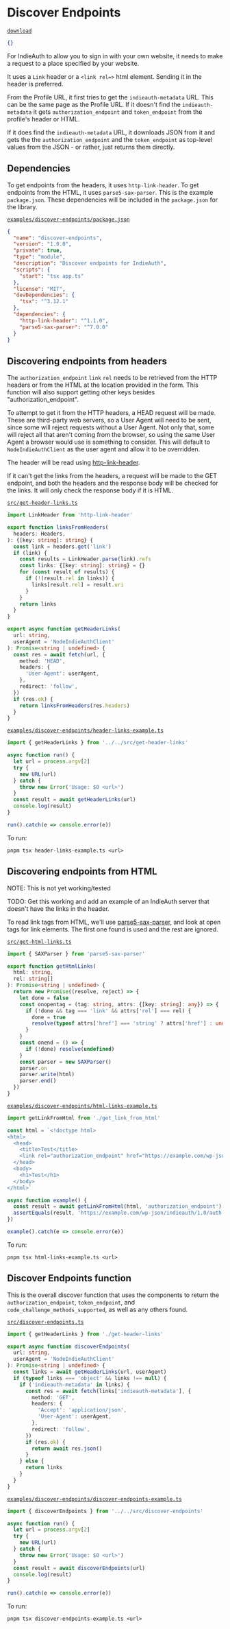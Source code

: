 # Discover Endpoints

[`download`](https://macchiato.dev/download)

```json
{}
```

For IndieAuth to allow you to sign in with your own website, it needs to make a request to a place specified by your website.

It uses a `Link` header or a `<link rel=>` html element. Sending it in the header is preferred.

From the Profile URL, it first tries to get the `indieauth-metadata` URL. This can be the same page as the Profile URL. If it doesn't find the `indieauth-metadata` it gets `authorization_endpoint` and `token_endpoint` from the profile's header or HTML.

If it does find the `indieauth-metadata` URL, it downloads JSON from it and gets the the `authorization_endpoint` and the `token_endpoint` as top-level values from the JSON - or rather, just returns them directly.

## Dependencies

To get endpoints from the headers, it uses `http-link-header`. To get endpoints from the HTML, it uses `parse5-sax-parser`. This is the example `package.json`. These dependencies will be included in the `package.json` for the library.

[`examples/discover-endpoints/package.json`](https://macchiato.dev/code)

```json
{
  "name": "discover-endpoints",
  "version": "1.0.0",
  "private": true,
  "type": "module",
  "description": "Discover endpoints for IndieAuth",
  "scripts": {
    "start": "tsx app.ts"
  },
  "license": "MIT",
  "devDependencies": {
    "tsx": "^3.12.1"
  },
  "dependencies": {
    "http-link-header": "^1.1.0",
    "parse5-sax-parser": "^7.0.0"
  }
}
```

## Discovering endpoints from headers

The `authorization_endpoint` `link` `rel` needs to be retrieved from the HTTP
headers or from the HTML at the location provided in the form. This function will also support getting other keys besides "authorization_endpoint".

To attempt to get it from the HTTP headers, a HEAD request will be made. These are
third-party web servers, so a User Agent will need to be sent, since some
will reject requests without a User Agent. Not only that, some will reject all
that aren't coming from the browser, so using the same User Agent a browser would
use is something to consider. This will default to `NodeIndieAuthClient` as the user agent and allow it to be overridden.

The header will be read using [http-link-header](https://github.com/jhermsmeier/node-http-link-header).

If it can't get the links from the headers, a request will be made to the GET endpoint, and both the headers and the response body will be checked for the links. It will only check the response body if it is HTML.

[`src/get-header-links.ts`](https://macchiato.dev/code)

```ts
import LinkHeader from 'http-link-header'

export function linksFromHeaders(
  headers: Headers,
): {[key: string]: string} {
  const link = headers.get('link')
  if (link) {
    const results = LinkHeader.parse(link).refs
    const links: {[key: string]: string} = {}
    for (const result of results) {
      if (!(result.rel in links)) {
        links[result.rel] = result.uri
      }
    }
    return links
  }
}

export async function getHeaderLinks(
  url: string,
  userAgent = 'NodeIndieAuthClient'
): Promise<string | undefined> {
  const res = await fetch(url, {
    method: 'HEAD',
    headers: {
      'User-Agent': userAgent,
    },
    redirect: 'follow',
  })
  if (res.ok) {
    return linksFromHeaders(res.headers)
  }
}
```

[`examples/discover-endpoints/header-links-example.ts`](https://macchiato.dev/code)

```ts
import { getHeaderLinks } from '../../src/get-header-links'

async function run() {
  let url = process.argv[2]
  try {
    new URL(url)
  } catch {
    throw new Error('Usage: $0 <url>')
  }
  const result = await getHeaderLinks(url)
  console.log(result)
}

run().catch(e => console.error(e))
```

To run:

```
pnpm tsx header-links-example.ts <url>
```

## Discovering endpoints from HTML

NOTE: This is not yet working/tested

TODO: Get this working and add an example of an IndieAuth server that doesn't have the links in the header.

To read link tags from HTML, we'll use [parse5-sax-parser](https://www.npmjs.com/package/parse5-sax-parser), and look at open tags for link elements. The first one found is used and the rest are ignored.

[`src/get-html-links.ts`](https://macchiato.dev/code)

```ts
import { SAXParser } from 'parse5-sax-parser'

export function getHtmlLinks(
  html: string,
  rel: string[]
): Promise<string | undefined> {
  return new Promise((resolve, reject) => {
    let done = false
    const onopentag = (tag: string, attrs: {[key: string]: any}) => {
      if (!done && tag === 'link' && attrs['rel'] === rel) {
        done = true
        resolve(typeof attrs['href'] === 'string' ? attrs['href'] : undefined)
      }
    }
    const onend = () => {
      if (!done) resolve(undefined)
    }
    const parser = new SAXParser()
    parser.on
    parser.write(html)
    parser.end()
  })
}
```

[`examples/discover-endpoints/html-links-example.ts`](https://macchiato.dev/code)

```ts
import getLinkFromHtml from './get_link_from_html'

const html = `<!doctype html>
<html>
  <head>
    <title>Test</title>
    <link rel="authorization_endpoint" href="https://example.com/wp-json/indieauth/1.0/auth">
  </head>
  <body>
    <h1>Test</h1>
  </body>
</html>`

async function example() {
  const result = await getLinkFromHtml(html, 'authorization_endpoint')
  assertEquals(result, 'https://example.com/wp-json/indieauth/1.0/auth')
})

example().catch(e => console.error(e))
```

To run:

```
pnpm tsx html-links-example.ts <url>
```

## Discover Endpoints function

This is the overall discover function that uses the components to return the `authorization_endpoint`, `token_endpoint`, and `code_challenge_methods_supported`, as well as any others found.

[`src/discover-endpoints.ts`](https://macchiato.dev/code)

```ts
import { getHeaderLinks } from './get-header-links'

export async function discoverEndpoints(
  url: string,
  userAgent = 'NodeIndieAuthClient'
): Promise<string | undefined> {
  const links = await getHeaderLinks(url, userAgent)
  if (typeof links === 'object' && links !== null) {
    if ('indieauth-metadata' in links) {
      const res = await fetch(links['indieauth-metadata'], {
        method: 'GET',
        headers: {
          'Accept': 'application/json',
          'User-Agent': userAgent,
        },
        redirect: 'follow',
      })
      if (res.ok) {
        return await res.json()
      }
    } else {
      return links
    }
  }
}
```

[`examples/discover-endpoints/discover-endpoints-example.ts`](https://macchiato.dev/code)

```ts
import { discoverEndpoints } from '../../src/discover-endpoints'

async function run() {
  let url = process.argv[2]
  try {
    new URL(url)
  } catch {
    throw new Error('Usage: $0 <url>')
  }
  const result = await discoverEndpoints(url)
  console.log(result)
}

run().catch(e => console.error(e))
```

To run:

```
pnpm tsx discover-endpoints-example.ts <url>
```